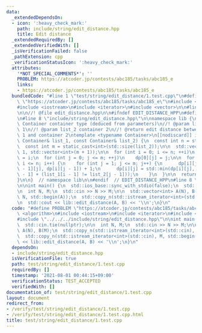 ```yaml
---
data:
  _extendedDependsOn:
  - icon: ':heavy_check_mark:'
    path: include/string/edit_distance.hpp
    title: Edit distance
  _extendedRequiredBy: []
  _extendedVerifiedWith: []
  _isVerificationFailed: false
  _pathExtension: cpp
  _verificationStatusIcon: ':heavy_check_mark:'
  attributes:
    '*NOT_SPECIAL_COMMENTS*': ''
    PROBLEM: https://atcoder.jp/contests/abc185/tasks/abc185_e
    links:
    - https://atcoder.jp/contests/abc185/tasks/abc185_e
  bundledCode: "#line 1 \"test/string/edit_distance/1.test.cpp\"\n#define PROBLEM\
    \ \"https://atcoder.jp/contests/abc185/tasks/abc185_e\"\n#include <algorithm>\n\
    #include <iostream>\n#include <iterator>\n#include <vector>\n\n#line 1 \"include/string/edit_distance.hpp\"\
    \n\n//! @file edit_distance.hpp\n\n#ifndef EDIT_DISTANCE_HPP\n#define EDIT_DISTANCE_HPP\n\
    \n#line 8 \"include/string/edit_distance.hpp\"\n\nnamespace lib {\n\n//! @tparam\
    \ Container container type (deduced from parameters)\n//! @param list_1 container\
    \ 1\n//! @param list_2 container 2\n//! @return edit distance between container\
    \ 1 and container 2\ntemplate <typename Container>\n[[nodiscard]] int edit_distance(const\
    \ Container& list_1, const Container& list_2) {\n  const int n = static_cast<int>(std::size(list_1));\n\
    \  const int m = static_cast<int>(std::size(list_2));\n\n  std::vector dp(n +\
    \ 1, std::vector<int>(m + 1));\n\n  for (int i = 0; i <= n; ++i)\n    dp[i][0]\
    \ = i;\n  for (int j = 0; j <= m; ++j)\n    dp[0][j] = j;\n\n  for (int i = 1;\
    \ i <= n; i++) {\n    for (int j = 1; j <= m; j++) {\n      dp[i][j] = std::min(dp[i\
    \ - 1][j], dp[i][j - 1]) + 1;\n      dp[i][j] = std::min(dp[i][j], dp[i - 1][j\
    \ - 1] + (list_1[i - 1] != list_2[j - 1]));\n    }\n  }\n\n  return dp[n][m];\n\
    }\n\n}  // namespace lib\n\n#endif  // EDIT_DISTANCE_HPP\n#line 8 \"test/string/edit_distance/1.test.cpp\"\
    \n\nint main() {\n  std::ios_base::sync_with_stdio(false);\n  std::cin.tie(nullptr);\n\
    \n  int N, M;\n  std::cin >> N >> M;\n\n  std::vector<int> A(N), B(M);\n  std::copy_n(std::istream_iterator<int>(std::cin),\
    \ N, std::begin(A));\n  std::copy_n(std::istream_iterator<int>(std::cin), M, std::begin(B));\n\
    \n  std::cout << lib::edit_distance(A, B) << '\\n';\n}\n"
  code: "#define PROBLEM \"https://atcoder.jp/contests/abc185/tasks/abc185_e\"\n#include\
    \ <algorithm>\n#include <iostream>\n#include <iterator>\n#include <vector>\n\n\
    #include \"../../../include/string/edit_distance.hpp\"\n\nint main() {\n  std::ios_base::sync_with_stdio(false);\n\
    \  std::cin.tie(nullptr);\n\n  int N, M;\n  std::cin >> N >> M;\n\n  std::vector<int>\
    \ A(N), B(M);\n  std::copy_n(std::istream_iterator<int>(std::cin), N, std::begin(A));\n\
    \  std::copy_n(std::istream_iterator<int>(std::cin), M, std::begin(B));\n\n  std::cout\
    \ << lib::edit_distance(A, B) << '\\n';\n}\n"
  dependsOn:
  - include/string/edit_distance.hpp
  isVerificationFile: true
  path: test/string/edit_distance/1.test.cpp
  requiredBy: []
  timestamp: '2021-08-01 00:44:15+09:00'
  verificationStatus: TEST_ACCEPTED
  verifiedWith: []
documentation_of: test/string/edit_distance/1.test.cpp
layout: document
redirect_from:
- /verify/test/string/edit_distance/1.test.cpp
- /verify/test/string/edit_distance/1.test.cpp.html
title: test/string/edit_distance/1.test.cpp
---
```

